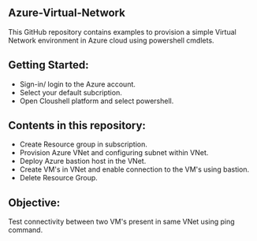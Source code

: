 ## Azure-Virtual-Network

This GitHub repository contains examples to provision a simple Virtual Network environment in Azure cloud using powershell cmdlets.

## Getting Started:

* Sign-in/ login to the Azure account.
* Select your default subcription.
* Open Cloushell platform and select powershell.

## Contents in this repository:

* Create Resource group in subscription. 
* Provision Azure VNet and configuring subnet within VNet.
* Deploy Azure bastion host in the VNet.
* Create VM's in VNet and enable connection to the VM's using bastion.
* Delete Resource Group.

## Objective:

Test connectivity between two VM's present in same VNet using ping command.
